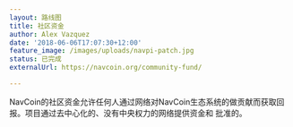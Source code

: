 ```yaml
---
layout: 路线图
title: 社区资金
author: Alex Vazquez
date: '2018-06-06T17:07:30+12:00'
feature_image: /images/uploads/navpi-patch.jpg
status: 已完成
externalUrl: https://navcoin.org/community-fund/

---
```


NavCoin的社区资金允许任何人通过网络对NavCoin生态系统的做贡献而获取回报。项目通过去中心化的、没有中央权力的网络提供资金和&nbsp;批准的。
